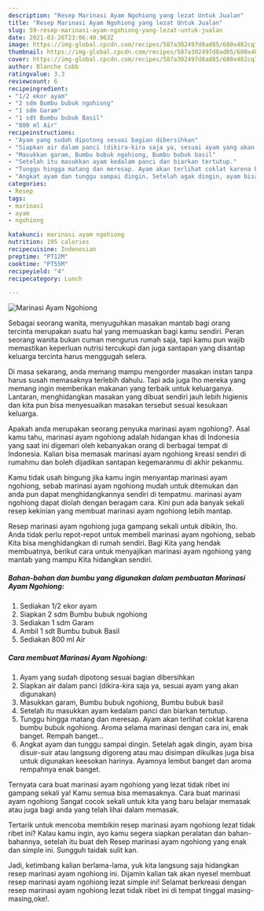 ```yaml
---
description: "Resep Marinasi Ayam Ngohiong yang lezat Untuk Jualan"
title: "Resep Marinasi Ayam Ngohiong yang lezat Untuk Jualan"
slug: 59-resep-marinasi-ayam-ngohiong-yang-lezat-untuk-jualan
date: 2021-03-26T23:06:40.963Z
image: https://img-global.cpcdn.com/recipes/587a302497d8ad85/680x482cq70/marinasi-ayam-ngohiong-foto-resep-utama.jpg
thumbnail: https://img-global.cpcdn.com/recipes/587a302497d8ad85/680x482cq70/marinasi-ayam-ngohiong-foto-resep-utama.jpg
cover: https://img-global.cpcdn.com/recipes/587a302497d8ad85/680x482cq70/marinasi-ayam-ngohiong-foto-resep-utama.jpg
author: Blanche Cobb
ratingvalue: 3.3
reviewcount: 6
recipeingredient:
- "1/2 ekor ayam"
- "2 sdm Bumbu bubuk ngohiong"
- "1 sdm Garam"
- "1 sdt Bumbu bubuk Basil"
- "800 ml Air"
recipeinstructions:
- "Ayam yang sudah dipotong sesuai bagian dibersihkan"
- "Siapkan air dalam panci (dikira-kira saja ya, sesuai ayam yang akan digunakan)"
- "Masukkan garam, Bumbu bubuk ngohiong, Bumbu bubuk basil"
- "Setelah itu masukkan ayam kedalam panci dan biarkan tertutup."
- "Tunggu hingga matang dan meresap. Ayam akan terlihat coklat karena bumbu bubuk ngohiong. Aroma selama marinasi dengan cara ini, enak banget. Rempah banget..."
- "Angkat ayam dan tunggu sampai dingin. Setelah agak dingin, ayam bisa disuir-suir atau langsung digoreng atau mau disimpan dikulkas juga bisa untuk digunakan keesokan harinya. Ayamnya lembut banget dan aroma rempahnya enak banget."
categories:
- Resep
tags:
- marinasi
- ayam
- ngohiong

katakunci: marinasi ayam ngohiong 
nutrition: 195 calories
recipecuisine: Indonesian
preptime: "PT12M"
cooktime: "PT55M"
recipeyield: "4"
recipecategory: Lunch

---
```



![Marinasi Ayam Ngohiong](https://img-global.cpcdn.com/recipes/587a302497d8ad85/680x482cq70/marinasi-ayam-ngohiong-foto-resep-utama.jpg)

Sebagai seorang wanita, menyuguhkan masakan mantab bagi orang tercinta merupakan suatu hal yang memuaskan bagi kamu sendiri. Peran seorang  wanita bukan cuman mengurus rumah saja, tapi kamu pun wajib memastikan keperluan nutrisi tercukupi dan juga santapan yang disantap keluarga tercinta harus menggugah selera.

Di masa  sekarang, anda memang mampu mengorder masakan instan tanpa harus susah memasaknya terlebih dahulu. Tapi ada juga lho mereka yang memang ingin memberikan makanan yang terbaik untuk keluarganya. Lantaran, menghidangkan masakan yang dibuat sendiri jauh lebih higienis dan kita pun bisa menyesuaikan masakan tersebut sesuai kesukaan keluarga. 



Apakah anda merupakan seorang penyuka marinasi ayam ngohiong?. Asal kamu tahu, marinasi ayam ngohiong adalah hidangan khas di Indonesia yang saat ini digemari oleh kebanyakan orang di berbagai tempat di Indonesia. Kalian bisa memasak marinasi ayam ngohiong kreasi sendiri di rumahmu dan boleh dijadikan santapan kegemaranmu di akhir pekanmu.

Kamu tidak usah bingung jika kamu ingin menyantap marinasi ayam ngohiong, sebab marinasi ayam ngohiong mudah untuk ditemukan dan anda pun dapat menghidangkannya sendiri di tempatmu. marinasi ayam ngohiong dapat diolah dengan beragam cara. Kini pun ada banyak sekali resep kekinian yang membuat marinasi ayam ngohiong lebih mantap.

Resep marinasi ayam ngohiong juga gampang sekali untuk dibikin, lho. Anda tidak perlu repot-repot untuk membeli marinasi ayam ngohiong, sebab Kita bisa menghidangkan di rumah sendiri. Bagi Kita yang hendak membuatnya, berikut cara untuk menyajikan marinasi ayam ngohiong yang mantab yang mampu Kita hidangkan sendiri.

<!--inarticleads1-->

##### Bahan-bahan dan bumbu yang digunakan dalam pembuatan Marinasi Ayam Ngohiong:

1. Sediakan 1/2 ekor ayam
1. Siapkan 2 sdm Bumbu bubuk ngohiong
1. Sediakan 1 sdm Garam
1. Ambil 1 sdt Bumbu bubuk Basil
1. Sediakan 800 ml Air




<!--inarticleads2-->

##### Cara membuat Marinasi Ayam Ngohiong:

1. Ayam yang sudah dipotong sesuai bagian dibersihkan
1. Siapkan air dalam panci (dikira-kira saja ya, sesuai ayam yang akan digunakan)
1. Masukkan garam, Bumbu bubuk ngohiong, Bumbu bubuk basil
1. Setelah itu masukkan ayam kedalam panci dan biarkan tertutup.
1. Tunggu hingga matang dan meresap. Ayam akan terlihat coklat karena bumbu bubuk ngohiong. Aroma selama marinasi dengan cara ini, enak banget. Rempah banget...
1. Angkat ayam dan tunggu sampai dingin. Setelah agak dingin, ayam bisa disuir-suir atau langsung digoreng atau mau disimpan dikulkas juga bisa untuk digunakan keesokan harinya. Ayamnya lembut banget dan aroma rempahnya enak banget.




Ternyata cara buat marinasi ayam ngohiong yang lezat tidak ribet ini gampang sekali ya! Kamu semua bisa memasaknya. Cara buat marinasi ayam ngohiong Sangat cocok sekali untuk kita yang baru belajar memasak atau juga bagi anda yang telah lihai dalam memasak.

Tertarik untuk mencoba membikin resep marinasi ayam ngohiong lezat tidak ribet ini? Kalau kamu ingin, ayo kamu segera siapkan peralatan dan bahan-bahannya, setelah itu buat deh Resep marinasi ayam ngohiong yang enak dan simple ini. Sungguh taidak sulit kan. 

Jadi, ketimbang kalian berlama-lama, yuk kita langsung saja hidangkan resep marinasi ayam ngohiong ini. Dijamin kalian tak akan nyesel membuat resep marinasi ayam ngohiong lezat simple ini! Selamat berkreasi dengan resep marinasi ayam ngohiong lezat tidak ribet ini di tempat tinggal masing-masing,oke!.

